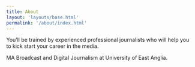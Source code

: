 ```yaml
---
title: About
layout: 'layouts/base.html'
permalink: '/about/index.html'
---
```


You’ll be trained by experienced professional journalists who will help you to kick start your career in the media.

MA Broadcast and Digital Journalism at University of East Anglia.